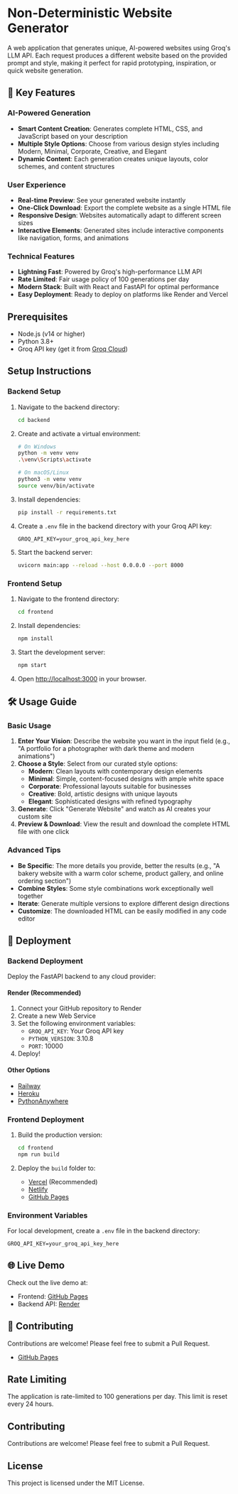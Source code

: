 # Non-Deterministic Website Generator

A web application that generates unique, AI-powered websites using Groq's LLM API. Each request produces a different website based on the provided prompt and style, making it perfect for rapid prototyping, inspiration, or quick website generation.

## 🌟 Key Features

### AI-Powered Generation
- **Smart Content Creation**: Generates complete HTML, CSS, and JavaScript based on your description
- **Multiple Style Options**: Choose from various design styles including Modern, Minimal, Corporate, Creative, and Elegant
- **Dynamic Content**: Each generation creates unique layouts, color schemes, and content structures

### User Experience
- **Real-time Preview**: See your generated website instantly
- **One-Click Download**: Export the complete website as a single HTML file
- **Responsive Design**: Websites automatically adapt to different screen sizes
- **Interactive Elements**: Generated sites include interactive components like navigation, forms, and animations

### Technical Features
- **Lightning Fast**: Powered by Groq's high-performance LLM API
- **Rate Limited**: Fair usage policy of 100 generations per day
- **Modern Stack**: Built with React and FastAPI for optimal performance
- **Easy Deployment**: Ready to deploy on platforms like Render and Vercel

## Prerequisites

- Node.js (v14 or higher)
- Python 3.8+
- Groq API key (get it from [Groq Cloud](https://console.groq.com/))

## Setup Instructions

### Backend Setup

1. Navigate to the backend directory:
   ```bash
   cd backend
   ```

2. Create and activate a virtual environment:
   ```bash
   # On Windows
   python -m venv venv
   .\venv\Scripts\activate
   
   # On macOS/Linux
   python3 -m venv venv
   source venv/bin/activate
   ```

3. Install dependencies:
   ```bash
   pip install -r requirements.txt
   ```

4. Create a `.env` file in the backend directory with your Groq API key:
   ```
   GROQ_API_KEY=your_groq_api_key_here
   ```

5. Start the backend server:
   ```bash
   uvicorn main:app --reload --host 0.0.0.0 --port 8000
   ```

### Frontend Setup

1. Navigate to the frontend directory:
   ```bash
   cd frontend
   ```

2. Install dependencies:
   ```bash
   npm install
   ```

3. Start the development server:
   ```bash
   npm start
   ```

4. Open [http://localhost:3000](http://localhost:3000) in your browser.

## 🛠️ Usage Guide

### Basic Usage
1. **Enter Your Vision**: Describe the website you want in the input field (e.g., "A portfolio for a photographer with dark theme and modern animations")
2. **Choose a Style**: Select from our curated style options:
   - **Modern**: Clean layouts with contemporary design elements
   - **Minimal**: Simple, content-focused designs with ample white space
   - **Corporate**: Professional layouts suitable for businesses
   - **Creative**: Bold, artistic designs with unique layouts
   - **Elegant**: Sophisticated designs with refined typography
3. **Generate**: Click "Generate Website" and watch as AI creates your custom site
4. **Preview & Download**: View the result and download the complete HTML file with one click

### Advanced Tips
- **Be Specific**: The more details you provide, better the results (e.g., "A bakery website with a warm color scheme, product gallery, and online ordering section")
- **Combine Styles**: Some style combinations work exceptionally well together
- **Iterate**: Generate multiple versions to explore different design directions
- **Customize**: The downloaded HTML can be easily modified in any code editor

## 🚀 Deployment

### Backend Deployment
Deploy the FastAPI backend to any cloud provider:

#### Render (Recommended)
1. Connect your GitHub repository to Render
2. Create a new Web Service
3. Set the following environment variables:
   - `GROQ_API_KEY`: Your Groq API key
   - `PYTHON_VERSION`: 3.10.8
   - `PORT`: 10000
4. Deploy!

#### Other Options
- [Railway](https://railway.app/)
- [Heroku](https://www.heroku.com/)
- [PythonAnywhere](https://www.pythonanywhere.com/)

### Frontend Deployment

1. Build the production version:
   ```bash
   cd frontend
   npm run build
   ```

2. Deploy the `build` folder to:
   - [Vercel](https://vercel.com/) (Recommended)
   - [Netlify](https://www.netlify.com/)
   - [GitHub Pages](https://pages.github.com/)

### Environment Variables
For local development, create a `.env` file in the backend directory:
```
GROQ_API_KEY=your_groq_api_key_here
```

## 🌐 Live Demo
Check out the live demo at:
- Frontend: [GitHub Pages](https://aditya-ranjan1234.github.io/Non-Deterministic-Website/)
- Backend API: [Render](https://non-deterministic-website.onrender.com)

## 🤝 Contributing
Contributions are welcome! Please feel free to submit a Pull Request.
- [GitHub Pages](https://pages.github.com/)

## Rate Limiting

The application is rate-limited to 100 generations per day. This limit is reset every 24 hours.

## Contributing

Contributions are welcome! Please feel free to submit a Pull Request.

## License

This project is licensed under the MIT License.
